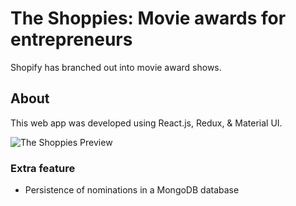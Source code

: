 # The Shoppies: Movie awards for entrepreneurs
Shopify has branched out into movie award shows.

## About
This web app was developed using React.js, Redux, & Material UI. 

![The Shoppies Preview](https://github.com/17awakil/the-shoppies/blob/master/images/shoppies.PNG)

### Extra feature
* Persistence of nominations in a MongoDB database
